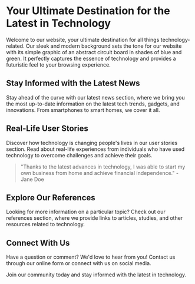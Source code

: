 <!--font:I recommend using "Montserrat" as the Google font for the website.-->

# Your Ultimate Destination for the Latest in Technology

Welcome to our website, your ultimate destination for all things technology-related. Our sleek and modern background sets the tone for our website with its simple graphic of an abstract circuit board in shades of blue and green. It perfectly captures the essence of technology and provides a futuristic feel to your browsing experience.

## Stay Informed with the Latest News

Stay ahead of the curve with our latest news section, where we bring you the most up-to-date information on the latest tech trends, gadgets, and innovations. From smartphones to smart homes, we cover it all.

## Real-Life User Stories

Discover how technology is changing people's lives in our user stories section. Read about real-life experiences from individuals who have used technology to overcome challenges and achieve their goals.

> "Thanks to the latest advances in technology, I was able to start my own business from home and achieve financial independence." - Jane Doe

## Explore Our References

Looking for more information on a particular topic? Check out our references section, where we provide links to articles, studies, and other resources related to technology.

## Connect With Us

Have a question or comment? We'd love to hear from you! Contact us through our online form or connect with us on social media.

Join our community today and stay informed with the latest in technology.

<!--

Write me content for website with wallpaper which alt text is:

"A wallpaper with a simple graphic of an abstract circuit board, in shades of blue and green."

The name/title of the page should not be 1:1 copy of the alt text but rather a real content of the website which is using this wallpaper.

- Use markdown format 
- Start with heading
- Heading should be short and concise
- The content should look like a real website 
- The website should not be about the wallpaper, wallpaper is just a related background
- Heading should be contain work "wallpaper" or "background"
- Include real sections like references, contact, user stories, etc. use things relevant to the page purpose.
- Feel free to use structure like headings, bullets, numbering, blockquotes, paragraphs, horizontal lines, etc.
- You can use formatting like bold or _italic_
- You can include UTF-8 emojis
- Links should be only #hash anchors (and you can refer to the document itself)
- Do not include images


---


# TechConnect - Connecting You to the Latest in Technology

Welcome to TechConnect, your go-to source for all things technology-related. Our website is designed to keep you informed and up-to-date on the latest developments in the world of tech.

## Wallpaper Background

Our website features a sleek and modern wallpaper background that perfectly captures the essence of technology. The wallpaper features a simple graphic of an abstract circuit board in shades of blue and green, giving your browsing experience a futuristic feel.

## Latest News

Stay in the know with our latest news section, where we bring you the most up-to-date information on the latest tech trends, gadgets, and innovations. From smartphones to smart homes, we cover it all.

## User Stories

Read about how technology is changing people's lives in our user stories section. We feature real-life stories from people who have used technology to overcome challenges and achieve their goals.

> "Thanks to the latest advances in technology, I was able to start my own business from home and achieve financial independence." - Jane Doe

## References

Looking for more information on a particular topic? Check out our references section, where we provide links to articles, studies, and other resources related to technology.

## Contact Us

Have a question or comment? We'd love to hear from you! Contact us through our online form or connect with us on social media.

At TechConnect, we're dedicated to keeping you connected to the latest in technology. Join our community today and stay ahead of the curve.


---


Heading is too long, rewrite whole content.


---


# Discover the Latest in Tech with Our Futuristic Wallpaper Background

Welcome to our website, where we keep you up-to-date on the latest technology trends and innovations. Our sleek and modern wallpaper background perfectly captures the essence of technology with its simple graphic of an abstract circuit board in shades of blue and green.

## Stay Informed with the Latest News

Our latest news section is your go-to source for the most up-to-date information on all things tech. From smartphones to smart homes, we cover it all so you can stay ahead of the curve.

## Real-Life User Stories

Discover how technology is changing people's lives in our user stories section. Read about real-life experiences from individuals who have used technology to overcome challenges and achieve their goals.

> "Thanks to the latest advances in technology, I was able to start my own business from home and achieve financial independence." - Jane Doe

## Explore Our References

Looking for more information on a particular topic? Check out our references section, where we provide links to articles, studies, and other resources related to technology.

## Connect With Us

Have a question or comment? We'd love to hear from you! Contact us through our online form or connect with us on social media.

Join our community today and discover the latest in tech with our futuristic wallpaper background.


---


Heading should not include word "wallpaper". The website should not be about the wallpaper itself, wallpaper is just a related background, rewrite whole content.


---


# TechConnect - Your Source for the Latest in Technology

Welcome to TechConnect, your go-to source for all things technology-related. Our website is designed to keep you informed and up-to-date on the latest developments in the world of tech.

## Futuristic Background

Our sleek and modern background sets the tone for our website with its simple graphic of an abstract circuit board in shades of blue and green. It perfectly captures the essence of technology and provides a futuristic feel to your browsing experience.

## Stay Informed with the Latest News

Stay ahead of the curve with our latest news section, where we bring you the most up-to-date information on the latest tech trends, gadgets, and innovations. From smartphones to smart homes, we cover it all.

## Real-Life User Stories

Discover how technology is changing people's lives in our user stories section. Read about real-life experiences from individuals who have used technology to overcome challenges and achieve their goals.

> "Thanks to the latest advances in technology, I was able to start my own business from home and achieve financial independence." - Jane Doe

## Explore Our References

Looking for more information on a particular topic? Check out our references section, where we provide links to articles, studies, and other resources related to technology.

## Connect With Us

Have a question or comment? We'd love to hear from you! Contact us through our online form or connect with us on social media.

At TechConnect, we're dedicated to keeping you connected to the latest in technology. Join our community today and stay informed with our futuristic background.


---


Heading is too long, rewrite whole content.


---


# Your Ultimate Destination for the Latest in Technology

Welcome to our website, your ultimate destination for all things technology-related. Our sleek and modern background sets the tone for our website with its simple graphic of an abstract circuit board in shades of blue and green. It perfectly captures the essence of technology and provides a futuristic feel to your browsing experience.

## Stay Informed with the Latest News

Stay ahead of the curve with our latest news section, where we bring you the most up-to-date information on the latest tech trends, gadgets, and innovations. From smartphones to smart homes, we cover it all.

## Real-Life User Stories

Discover how technology is changing people's lives in our user stories section. Read about real-life experiences from individuals who have used technology to overcome challenges and achieve their goals.

> "Thanks to the latest advances in technology, I was able to start my own business from home and achieve financial independence." - Jane Doe

## Explore Our References

Looking for more information on a particular topic? Check out our references section, where we provide links to articles, studies, and other resources related to technology.

## Connect With Us

Have a question or comment? We'd love to hear from you! Contact us through our online form or connect with us on social media.

Join our community today and stay informed with the latest in technology.


---


Write me a Google font which is best fitting for the website.

Pick from the list:
- Alegreya
- Open Sans
- Poppins
- Great Vibes
- Playfair Display
- Montserrat
- Orbitron
- Roboto
- Exo 2
- Lobster
- Raleway
- Inter
- Futura
- Barlow Condensed
- Dancing Script
- IBM Plex Sans
- Lato


Write just the font name nothing else.


---


I recommend using "Montserrat" as the Google font for the website.

-->
